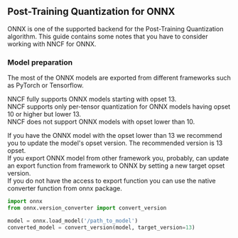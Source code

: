 ## Post-Training Quantization for ONNX

ONNX is one of the supported backend for the Post-Training Quantization algorithm.
This guide contains some notes that you have to consider working with NNCF for ONNX.

### Model preparation

The most of the ONNX models are exported from different frameworks such as PyTorch or Tensorflow.

NNCF fully supports ONNX models starting with opset 13. \
NNCF supports only per-tensor quantization for ONNX models having opset 10 or higher but lower 13. \
NNCF does not support ONNX models with opset lower than 10.

If you have the ONNX model with the opset lower than 13 we recommend you to update the model's opset version. The recommended version is 13 opset. \
If you export ONNX model from other framework you, probably, can update an export function from framework to ONNX by setting a new target opset version. \
If you do not have the access to export function you can use the native converter function from onnx package.

```python
import onnx
from onnx.version_converter import convert_version

model = onnx.load_model('/path_to_model')
converted_model = convert_version(model, target_version=13)
```